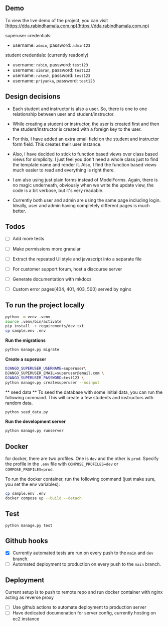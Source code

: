 ## Demo
To view the live demo of the project, you can visit [https://dda.rabindhamala.com.np](https://dda.rabindhamala.com.np)

superuser credentials:
- username: `admin`, password: `admin123`

student credentials: (currently readonly)
- username: `rabin`, password: `test123`
- username: `simran`, password: `test123`
- username: `rakesh`, password: `test123`
- username: `priyanka`, password: `test123`

## Design decisions

- Each student and instructor is also a user. So, there is one to one relationship between user and student/instructor.

- While creating a student or instructor, the user is created first and then the student/instructor is created with a foreign key to the user.

- For this, I have added an extra email field on the student and instructor form field. This creates their user instance.

- Also, I have decided to stick to function based views over class based views for simplicity. I just feel you don't need a whole class just to find the template name
  and render it. Also, I find the function based views much easier to read and everything is right there.

- I am also using just plain forms instead of ModelForms. Again, there is no magic underneath, obviously when we write the update view, the code is a bit verbose, but it's very readable.

- Currently both user and admin are using the same page including login. Ideally, user and admin having completely different pages is much better. 

## Todos
- [ ] Add more tests
- [ ] Make permissions more granular
- [ ] Extract the repeated UI style and javascript into a separate file
- [ ] For customer support forum, host a discourse server
- [ ] Generate documentation with mkdocs
- [ ] Custom error pages(404, 401, 403, 500) served by nginx


## To run the project locally
```bash
python -m venv .venv
source .venv/bin/activate
pip install -r requirements/dev.txt
cp sample.env .env
```
**Run the migrations**

```bash
python manage.py migrate
```

**Create a superuser** 
```bash
DJANGO_SUPERUSER_USERNAME=superuser\
DJANGO_SUPERUSER_EMAIL=superuser@email.com \
DJANGO_SUPERUSER_PASSWORD=test123 \
python manage.py createsuperuser --noinput
```
** seed data **
To seed the database with some initial data, you can run the following command. 
This will create a few students and instructors with random data.

```bash
python seed_data.py
```
**Run the development server**

```bash
python manage.py runserver
```

## Docker

for docker, there are two profiles. One is `dev` and the other is `prod`. 
Specify the profile in the `.env` file with `COMPOSE_PROFILES=dev` or `COMPOSE_PROFILES=prod`.

To run the docker container, run the following command (just make sure, you set the env variables):

```bash
cp sample.env .env
docker compose up --build --detach
```

## Test
```
python manage.py test 
```
## Github hooks
- [X] Currently automated tests are run on every push to the `main`  and `dev` branch.
- [ ] Automated deployment to production on every push to the `main` branch.

## Deployment
Current setup is to push to remote repo and run docker container with nginx acting as reverse proxy
- [ ] Use github actions to automate deployment to production server
- [ ] Have dedicated documenation for server config, currently hosting on ec2 instance
